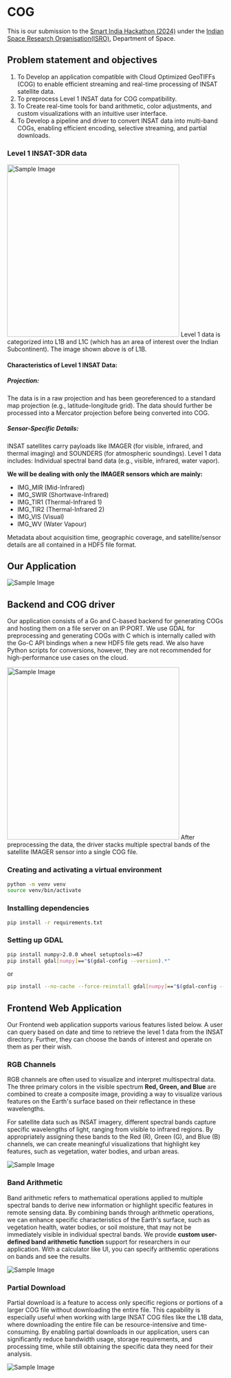 # COG
This is our submission to the [Smart India Hackathon (2024)](https://www.sih.gov.in/) under the [Indian Space Research Organisation(ISRO)](https://www.isro.gov.in/), Department of Space.
## Problem statement and objectives
1. To Develop an application compatible with Cloud Optimized GeoTIFFs
(COG) to enable efficient streaming and real-time processing of INSAT
satellite data.
2. To preprocess Level 1 INSAT data for COG
compatibility.
3. To Create real-time tools for band arithmetic, color
adjustments, and custom visualizations with an
intuitive user interface.
4. To Develop a pipeline and driver to convert
INSAT data into multi-band COGs, enabling
efficient encoding, selective streaming, and
partial downloads.
### Level 1 INSAT-3DR data
<img src="assets/l1b.jpeg" alt="Sample Image" width="400" height="400">
Level 1 data is categorized into L1B and L1C (which has an area of interest over the Indian Subcontinent). The image shown above is of L1B.

#### Characteristics of Level 1 INSAT Data:
##### Projection:
The data is in a raw projection and has been georeferenced to a standard map projection (e.g., latitude-longitude grid). The data should further be processed into a Mercator projection before being converted into COG.

##### Sensor-Specific Details:

INSAT satellites carry payloads like IMAGER (for visible, infrared, and thermal imaging) and SOUNDERS (for atmospheric soundings). Level 1 data includes:
Individual spectral band data (e.g., visible, infrared, water vapor).

**We will be dealing with only the IMAGER sensors which are mainly:**
- IMG_MIR (Mid-Infrared)
- IMG_SWIR (Shortwave-Infrared)
- IMG_TIR1 (Thermal-Infrared 1)
- IMG_TIR2 (Thermal-Infrared 2)
- IMG_VIS (Visual)
- IMG_WV (Water Vapour)

Metadata about acquisition time, geographic coverage, and satellite/sensor details are all contained in a HDF5 file format.

## Our Application 

<img src="assets/geotiff.png" alt="Sample Image">


## Backend and COG driver
Our application consists of a Go and C-based backend for generating COGs and hosting them on a file server on an IP:PORT. We use GDAL for preprocessing and generating COGs with C which is internally called with the Go-C API bindings when a new HDF5 file gets read. We also have Python scripts for conversions, however, they are not recommended for high-performance use cases on the cloud.

<img src="assets/stacked.jpeg" alt="Sample Image" width="400" height="400">
After preprocessing the data, the driver stacks multiple spectral bands of the satellite IMAGER sensor into a single COG file.

### Creating and activating a virtual environment 
```bash
python -m venv venv
source venv/bin/activate
```
### Installing dependencies
```bash
pip install -r requirements.txt
```

### Setting up GDAL 

```bash
pip install numpy>2.0.0 wheel setuptools>=67
pip install gdal[numpy]=="$(gdal-config --version).*"
```
or 
```bash
pip install --no-cache --force-reinstall gdal[numpy]=="$(gdal-config --version).*"
```
## Frontend Web Application
Our Frontend web application supports various features listed below. A user can query based on date and time to retrieve the level 1 data from the INSAT directory. Further, they can choose the bands of interest and operate on them as per their wish.

### RGB Channels
RGB channels are often used to visualize and interpret multispectral data. The three primary colors in the visible spectrum **Red, Green, and Blue** are combined to create a composite image, providing a way to visualize various features on the Earth's surface based on their reflectance in these wavelengths.

For satellite data such as INSAT imagery, different spectral bands capture specific wavelengths of light, ranging from visible to infrared regions. By appropriately assigning these bands to the Red (R), Green (G), and Blue (B) channels, we can create meaningful visualizations that highlight key features, such as vegetation, water bodies, and urban areas.


<img src="assets/rgb.jpeg" alt="Sample Image">

### Band Arithmetic
Band arithmetic refers to mathematical operations applied to multiple spectral bands to derive new information or highlight specific features in remote sensing data. By combining bands through arithmetic operations, we can enhance specific characteristics of the Earth's surface, such as vegetation health, water bodies, or soil moisture, that may not be immediately visible in individual spectral bands. We provide **custom user-defined band arithmetic function** support for researchers in our application. With a calculator like UI, you can specify arithemtic operations on bands and see the results.


<img src="assets/band_arithmetic.jpeg" alt="Sample Image">

### Partial Download
Partial download is a feature to access only specific regions or portions of a larger COG file without downloading the entire file. This capability is especially useful when working with large INSAT COG files like the L1B data, where downloading the entire file can be resource-intensive and time-consuming. By enabling partial downloads in our application, users can significantly reduce bandwidth usage, storage requirements, and processing time, while still obtaining the specific data they need for their analysis.

<img src="assets/partial_download_main.jpeg" alt="Sample Image">



